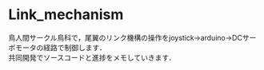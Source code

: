# Link_mechanism  
鳥人間サークル鳥科で，尾翼のリンク機構の操作をjoystick→arduino→DCサーボモータの経路で制御します．  
共同開発でソースコードと進捗をメモしていきます．
